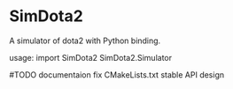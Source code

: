 # SimDota2
A simulator of dota2 with Python binding.

usage: 
import SimDota2
SimDota2.Simulator

#TODO
documentaion
fix CMakeLists.txt
stable API design